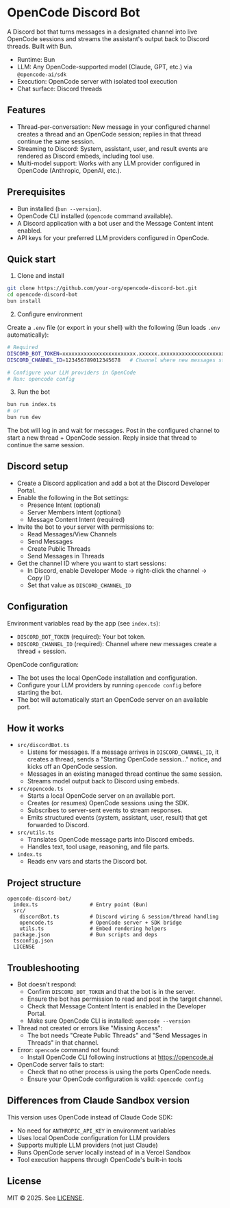 # OpenCode Discord Bot

A Discord bot that turns messages in a designated channel into live OpenCode sessions and streams the assistant's output back to Discord threads. Built with Bun.

- Runtime: Bun
- LLM: Any OpenCode-supported model (Claude, GPT, etc.) via `@opencode-ai/sdk`
- Execution: OpenCode server with isolated tool execution
- Chat surface: Discord threads

## Features

- Thread-per-conversation: New message in your configured channel creates a thread and an OpenCode session; replies in that thread continue the same session.
- Streaming to Discord: System, assistant, user, and result events are rendered as Discord embeds, including tool use.
- Multi-model support: Works with any LLM provider configured in OpenCode (Anthropic, OpenAI, etc.).

## Prerequisites

- Bun installed (`bun --version`).
- OpenCode CLI installed (`opencode` command available).
- A Discord application with a bot user and the Message Content intent enabled.
- API keys for your preferred LLM providers configured in OpenCode.

## Quick start

1. Clone and install

```bash
git clone https://github.com/your-org/opencode-discord-bot.git
cd opencode-discord-bot
bun install
```

2. Configure environment

Create a `.env` file (or export in your shell) with the following (Bun loads `.env` automatically):

```bash
# Required
DISCORD_BOT_TOKEN=xxxxxxxxxxxxxxxxxxxxxxxx.xxxxxx.xxxxxxxxxxxxxxxxxxxxxxxxxxxxxxx
DISCORD_CHANNEL_ID=123456789012345678   # Channel where new messages start sessions

# Configure your LLM providers in OpenCode
# Run: opencode config
```

3. Run the bot

```bash
bun run index.ts
# or
bun run dev
```

The bot will log in and wait for messages. Post in the configured channel to start a new thread + OpenCode session. Reply inside that thread to continue the same session.

## Discord setup

- Create a Discord application and add a bot at the Discord Developer Portal.
- Enable the following in the Bot settings:
  - Presence Intent (optional)
  - Server Members Intent (optional)
  - Message Content Intent (required)
- Invite the bot to your server with permissions to:
  - Read Messages/View Channels
  - Send Messages
  - Create Public Threads
  - Send Messages in Threads
- Get the channel ID where you want to start sessions:
  - In Discord, enable Developer Mode → right-click the channel → Copy ID
  - Set that value as `DISCORD_CHANNEL_ID`

## Configuration

Environment variables read by the app (see `index.ts`):

- `DISCORD_BOT_TOKEN` (required): Your bot token.
- `DISCORD_CHANNEL_ID` (required): Channel where new messages create a thread + session.

OpenCode configuration:

- The bot uses the local OpenCode installation and configuration.
- Configure your LLM providers by running `opencode config` before starting the bot.
- The bot will automatically start an OpenCode server on an available port.

## How it works

- `src/discordBot.ts`
  - Listens for messages. If a message arrives in `DISCORD_CHANNEL_ID`, it creates a thread, sends a "Starting OpenCode session…" notice, and kicks off an OpenCode session.
  - Messages in an existing managed thread continue the same session.
  - Streams model output back to Discord using embeds.
- `src/opencode.ts`
  - Starts a local OpenCode server on an available port.
  - Creates (or resumes) OpenCode sessions using the SDK.
  - Subscribes to server-sent events to stream responses.
  - Emits structured events (system, assistant, user, result) that get forwarded to Discord.
- `src/utils.ts`
  - Translates OpenCode message parts into Discord embeds.
  - Handles text, tool usage, reasoning, and file parts.
- `index.ts`
  - Reads env vars and starts the Discord bot.

## Project structure

```
opencode-discord-bot/
  index.ts                 # Entry point (Bun)
  src/
    discordBot.ts          # Discord wiring & session/thread handling
    opencode.ts            # OpenCode server + SDK bridge
    utils.ts               # Embed rendering helpers
  package.json             # Bun scripts and deps
  tsconfig.json
  LICENSE
```

## Troubleshooting

- Bot doesn't respond:
  - Confirm `DISCORD_BOT_TOKEN` and that the bot is in the server.
  - Ensure the bot has permission to read and post in the target channel.
  - Check that Message Content Intent is enabled in the Developer Portal.
  - Make sure OpenCode CLI is installed: `opencode --version`
- Thread not created or errors like "Missing Access":
  - The bot needs "Create Public Threads" and "Send Messages in Threads" in that channel.
- Error: `opencode` command not found:
  - Install OpenCode CLI following instructions at https://opencode.ai
- OpenCode server fails to start:
  - Check that no other process is using the ports OpenCode needs.
  - Ensure your OpenCode configuration is valid: `opencode config`

## Differences from Claude Sandbox version

This version uses OpenCode instead of Claude Code SDK:
- No need for `ANTHROPIC_API_KEY` in environment variables
- Uses local OpenCode configuration for LLM providers
- Supports multiple LLM providers (not just Claude)
- Runs OpenCode server locally instead of in a Vercel Sandbox
- Tool execution happens through OpenCode's built-in tools

## License

MIT © 2025. See [LICENSE](./LICENSE).